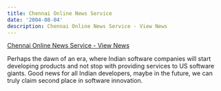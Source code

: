 ```yaml
---
title: Chennai Online News Service
date: '2004-08-04'
description: Chennai Online News Service - View News
---
```


[Chennai Online News Service - View News][1]

Perhaps the dawn of an era, where Indian software companies will start developing products and not stop with providing services to US software giants.  Good news for all Indian developers, maybe in the future, we can truly claim second place in software innovation.

[1]: http://www.newsonweb.com/chennaionline/newsitem.asp?NEWSID=%7B50FD1F31-5847-46AE-AEAF-C52EEBC8E2A4%7D&CATEGORYNAME=BIZ

